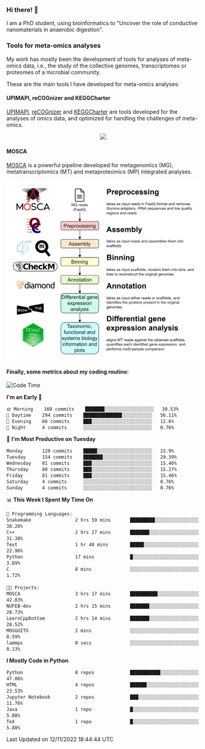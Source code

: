 ### Hi there! 👋

I am a PhD student, using bioinformatics to "Uncover the role of conductive nanomaterials in anaerobic digestion".

### Tools for meta-omics analyses

My work has mostly been the development of tools for analyses of meta-omics data, i.e., the study of the collective genomes, transcriptomes or proteomes of a microbial community.

These are the main tools I have developed for meta-omics analyses:

#### UPIMAPI, reCOGnizer and KEGGCharter

[UPIMAPI](https://github.com/iquasere/UPIMAPI), [reCOGnizer](https://github.com/iquasere/reCOGnizer) and [KEGGCharter](https://github.com/iquasere/KEGGCharter) are tools developed for the analyses of omics data, and optimized for handling the challenges of meta-omics.

<p align="center">
    <img src="assets/annotation_paper.png">
</p>

#### MOSCA

[MOSCA](https://github.com/iquasere/MOSCA) is a powerful pipeline developed for metagenomics (MG), metatranscriptomics (MT) and metaproteomics (MP) integrated analyses.

<p align="center">
    <img src="assets/mosca_workflow.png" align="center" width="700">
</p>


#### Finally, some metrics about my coding routine:

<!--START_SECTION:waka-->
![Code Time](http://img.shields.io/badge/Code%20Time-387%20hrs%208%20mins-blue)

**I'm an Early 🐤** 

```text
🌞 Morning    160 commits    ███████░░░░░░░░░░░░░░░░░░   30.53% 
🌆 Daytime    294 commits    ██████████████░░░░░░░░░░░   56.11% 
🌃 Evening    66 commits     ███░░░░░░░░░░░░░░░░░░░░░░   12.6% 
🌙 Night      4 commits      ░░░░░░░░░░░░░░░░░░░░░░░░░   0.76%

```
📅 **I'm Most Productive on Tuesday** 

```text
Monday       120 commits    █████░░░░░░░░░░░░░░░░░░░░   22.9% 
Tuesday      154 commits    ███████░░░░░░░░░░░░░░░░░░   29.39% 
Wednesday    81 commits     ███░░░░░░░░░░░░░░░░░░░░░░   15.46% 
Thursday     80 commits     ███░░░░░░░░░░░░░░░░░░░░░░   15.27% 
Friday       81 commits     ███░░░░░░░░░░░░░░░░░░░░░░   15.46% 
Saturday     4 commits      ░░░░░░░░░░░░░░░░░░░░░░░░░   0.76% 
Sunday       4 commits      ░░░░░░░░░░░░░░░░░░░░░░░░░   0.76%

```


📊 **This Week I Spent My Time On** 

```text
💬 Programming Languages: 
Snakemake                2 hrs 59 mins       █████████░░░░░░░░░░░░░░░░   38.26% 
C++                      2 hrs 27 mins       ███████░░░░░░░░░░░░░░░░░░   31.38% 
Text                     1 hr 48 mins        █████░░░░░░░░░░░░░░░░░░░░   22.96% 
Python                   17 mins             █░░░░░░░░░░░░░░░░░░░░░░░░   3.69% 
C                        8 mins              ░░░░░░░░░░░░░░░░░░░░░░░░░   1.72%

🐱‍💻 Projects: 
MOSCA                    3 hrs 17 mins       ██████████░░░░░░░░░░░░░░░   42.03% 
NUFEB-dev                2 hrs 15 mins       ███████░░░░░░░░░░░░░░░░░░   28.73% 
LearnCppDotCom           2 hrs 14 mins       ███████░░░░░░░░░░░░░░░░░░   28.52% 
MOSGUITO                 2 mins              ░░░░░░░░░░░░░░░░░░░░░░░░░   0.59% 
lammps                   0 secs              ░░░░░░░░░░░░░░░░░░░░░░░░░   0.13%

```

**I Mostly Code in Python** 

```text
Python                   8 repos             ███████████░░░░░░░░░░░░░░   47.06% 
HTML                     4 repos             ██████░░░░░░░░░░░░░░░░░░░   23.53% 
Jupyter Notebook         2 repos             ███░░░░░░░░░░░░░░░░░░░░░░   11.76% 
Java                     1 repo              █░░░░░░░░░░░░░░░░░░░░░░░░   5.88% 
TeX                      1 repo              █░░░░░░░░░░░░░░░░░░░░░░░░   5.88%

```



 Last Updated on 12/11/2022 18:44:44 UTC
<!--END_SECTION:waka-->

